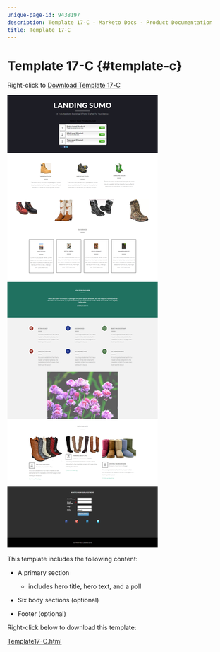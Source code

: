 ```yaml
---
unique-page-id: 9438197
description: Template 17-C - Marketo Docs - Product Documentation
title: Template 17-C
---
```


# Template 17-C {#template-c}

Right-click to [Download Template 17-C](http://docs.marketo.com/download/attachments/9438197/template-17c.html?version=1&modificationdate=1439843025000&api=v2)

![](assets/image2015-8-17-17-3a6-3a47.png)

This template includes the following content:

* A primary section

    * includes hero title, hero text, and a poll

* Six body sections (optional)
* Footer (optional)

Right-click below to download this template:

[Template17-C.html](http://docs.marketo.com/download/attachments/9438197/template-17c.html?version=1&modificationdate=1439843025000&api=v2)
